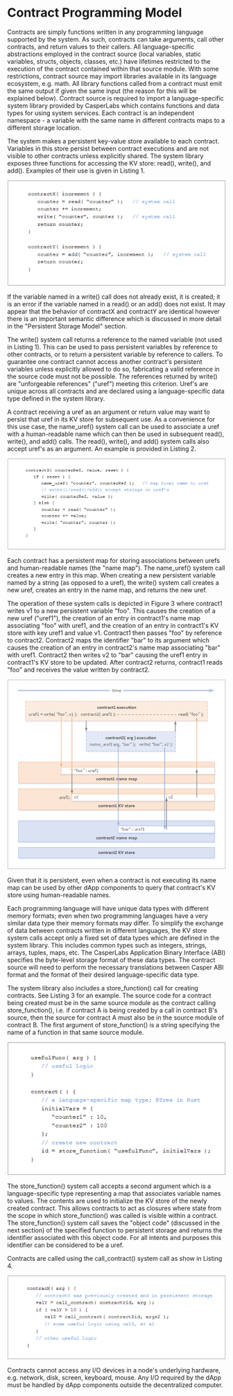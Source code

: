 # Contract Programming Model

Contracts are simply functions written in any programming language supported by the system. As such, contracts can take arguments, call other contracts, and return values to their callers. All language-specific abstractions employed in the contract source \(local variables, static variables, structs, objects, classes, etc.\) have lifetimes restricted to the execution of the contract contained within that source module. With some restrictions, contract source may import libraries available in its language ecosystem, e.g. math. All library functions called from a contract must emit the same output if given the same input \(the reason for this will be explained below\). Contract source is required to import a language-specific system library provided by CasperLabs which contains functions and data types for using system services. Each contract is an independent namespace - a variable with the same name in different contracts maps to a different storage location.

The system makes a persistent key-value store available to each contract. Variables in this store persist between contract executions and are not visible to other contracts unless explicitly shared. The system library exposes three functions for accessing the KV store: read\(\), write\(\), and add\(\). Examples of their use is given in Listing 1.

![Listing 1: KV Store API](/assets/list1kvstoreapi.png)

If the variable named in a write\(\) call does not already exist, it is created; it is an error if the variable named in a read\(\) or an add\(\) does not exist. It may appear that the behavior of contractX and contractY are identical however there is an important semantic difference which is discussed in more detail in the "Persistent Storage Model" section.

The write\(\) system call returns a reference to the named variable \(not used in Listing 1\). This can be used to pass persistent variables by reference to other contracts, or to return a persistent variable by reference to callers. To guarantee one contract cannot access another contract's persistent variables unless explicitly allowed to do so, fabricating a valid reference in the source code must not be possible. The references returned by write\(\) are "unforgeable references" \("uref"\) meeting this criterion. Uref's are unique across all contracts and are declared using a language-specific data type defined in the system library.

A contract receiving a uref as an argument or return value may want to persist that uref in its KV store for subsequent use. As a convenience for this use case, the name\_uref\(\) system call can be used to associate a uref with a human-readable name which can then be used in subsequent read\(\), write\(\), and add\(\) calls. The read\(\), write\(\), and add\(\) system calls also accept uref's as an argument. An example is provided in Listing 2.

![Listing 2: Human-Readable Names](/assets/list2humanreadable.png)

Each contract has a persistent map for storing associations between urefs and human-readable names \(the "name map"\). The name\_uref\(\) system call creates a new entry in this map. When creating a new persistent variable named by a string \(as opposed to a uref\), the write\(\) system call creates a new uref, creates an entry in the name map, and returns the new uref.

The operation of these system calls is depicted in Figure 3 where contract1 writes v1 to a new persistent variable "foo". This causes the creation of a new uref \("uref1"\), the creation of an entry in contract1's name map associating "foo" with uref1, and the creation of an entry in contract1's KV store with key uref1 and value v1. Contract1 then passes "foo" by reference to contract2. Contract2 maps the identifier "bar" to its argument which causes the creation of an entry in contract2's name map associating "bar" with uref1. Contract2 then writes v2 to "bar" causing the uref1 entry in contract1's KV store to be updated. After contract2 returns, contract1 reads "foo" and receives the value written by contract2.

![Figure 3: Human-Readable Names](/assets/fig3humanreadable.png)

Given that it is persistent, even when a contract is not executing its name map can be used by other dApp components to query that contract's KV store using human-readable names.

Each programming language will have unique data types with different memory formats; even when two programming languages have a very similar data type their memory formats may differ. To simplify the exchange of data between contracts written in different languages, the KV store system calls accept only a fixed set of data types which are defined in the system library. This includes common types such as integers, strings, arrays, tuples, maps, etc. The CasperLabs Application Binary Interface \(ABI\) specifies the byte-level storage format of these data types. The contract source will need to perform the necessary translations between Casper ABI format and the format of their desired language-specific data type.

The system library also includes a store\_function\(\) call for creating contracts. See Listing 3 for an example. The source code for a contract being created must be in the same source module as the contract calling store\_function\(\), i.e. if contract A is being created by a call in contract B's source, then the source for contract A must also be in the source module of contract B. The first argument of store\_function\(\) is a string specifying the name of a function in that same source module.

![Listing 3: Creating Contracts](/assets/list3creatingcontracts.png)

The store\_function\(\) system call accepts a second argument which is a language-specific type representing a map that associates variable names to values. The contents are used to initialize the KV store of the newly created contract. This allows contracts to act as closures where state from the scope in which store\_function\(\) was called is visible within a contract. The store\_function\(\) system call saves the "object code" \(discussed in the next section\) of the specified function to persistent storage and returns the identifier associated with this object code. For all intents and purposes this identifier can be considered to be a uref.

Contracts are called using the call\_contract\(\) system call as show in Listing 4.

![Listing 4: Calling Contracts](/assets/list4callingcontracts.png)

Contracts cannot access any I/O devices in a node's underlying hardware, e.g. network, disk, screen, keyboard, mouse. Any I/O required by the dApp must be handled by dApp components outside the decentralized computer.

